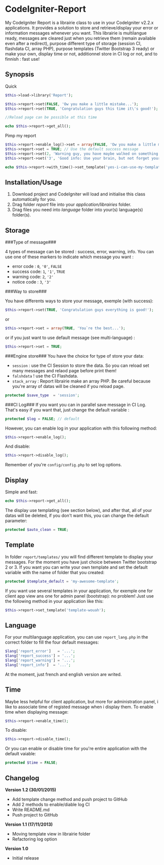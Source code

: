 CodeIgniter-Report
========================================

My CodeIgniter Report is a librairie class to use in your CodeIgniter v2.2.x applications. It provides a solution to store and retrieve/display your error or information messages whenever you want. This librairie is multilangue ready, messages are cleared just when you retrieve them (remain available even after a redirect), purpose different type of storage (session CI, flashdata CI, array PHP), purpose templates (Twitter Bootstrap 3 ready) or make your own, display time or not, additionnel store in CI log or not, and to finnish : fast use!

Synopsis
--------

Quick
```php
$this->load->library('Report');

$this->report->set(FALSE, 'Ow you make a little mistake...');
$this->report->set(TRUE, 'Congratulation guys this time it\'s good!');

//Reload page can be possible at this time

echo $this->report->get_all();
```

Pimp my report
```php
$this->report->enable_log()->set = array(FALSE, 'Ow you make a little mistake...');
$this->report->set = TRUE; // Use the default success message
$this->report->set(2, 'Warning guy, you have maybe walked on something')->disable_log();
$this->report->set('3', 'Good info: Use your brain, but not forget your heart');

echo $this->report->with_time()->set_template('yes-i-can-use-my-template')->get_all();
```

Installation/Usage
------------------

1. Download project and  CodeIgniter will load and initialise this class automatically for you.
2. Drag folder _report_ file into your _application/librairies_ folder.
3. Drag files you need into _language_ folder into your(s) language(s) folder(s).

Storage
-------

###Type of message###

4 types of message can be stored : success, error, warning, info. You can use one of these markers to indicate which message you want :

* error code  : `0`, `'0'`, `FALSE`
* success code: `1`, `'1'`, `TRUE`
* warning code: `2`, `'2'`
* notice code : `3`, `'3'`

###Way to store###

You have differents ways to store your message, exemple (with success):
```php
$this->report->set(TRUE, 'Congratulation guys everything is good!');
```
or
```php
$this->report->set = array(TRUE, 'You`re the best...');
```
or if you just want to use default message (see multi-language) :
```php
$this->report->set = TRUE;
```

###Engine store###
You have the choice for type of store your data:
* `session` : use the CI Session to store the data. So you can reload set many messages and relaod page before print them!
* `falshdata` ! use the CI Flashdata.
* `stack_array` : Report librairie make an array PHP. Be careful because you're array of datas will be cleaned if you reload page.

```php
protected $save_type  = 'session';
```

###CI Log###
If you want you can in parallel save message in CI Log. That's easy if you want that, just change the default variable :
```php
protected $log = FALSE; // default
```
However, you can enable log in your application with this following method:
```php
$this->report->enable_log();
```
And disable:
```php
$this->report->disable_log();
```
Remember of you're `config/config.php` to set log options.

Display
-------

Simple and fast:
```php
echo $this->report->get_all();
```
The display use templating (see section below), and after that, all of your datas will be deleted, if you don't want this, you can change the default parameter:
```php
protected $auto_clean = TRUE;
```

Template
--------
In folder `report/templates/` you will find different template to display your messages. For the moment you have just choice between Twitter bootstrap 2 or 3. If you want you can write your own template and set the default variable with the name of folder that you created:
```php
protected $template_default = 'my-awesome-template';
```
If you want use several templates in your application, for exemple one for client app view ans one for admin panel (bootstrap): no problem!
Just use the following method in your application like this:
```php
$this->report->set_template('template-wouah');
```

Language
--------

For your multilanguage application, you can use `report_lang.php` in the correct folder to fill the four default messages:
```php
$lang['report_error']   = '...';
$lang['report_success'] = '...';
$lang['report_warning'] = '...';
$lang['report_info']  = '...';
```
At the moment, just french and english version are writed.

Time
----

Maybe less helpful for client application, but more for administration panel, i like to associate time of registed message when i display them. To enable time when displaying message: 
```php
$this->report->enable_time();
```
To disable:
```php
$this->report->disable_time();
```
Or you can enable or disable time for you're entire application with the default vaiable:
```php
protected $time = FALSE;
```

Changelog
---------

**Version 1.2 (30/01/2015)**
* Add template change method and push project to GitHub
* Add 2 methods to enable/diable log CI
* Write README.md
* Push project to GitHub

**Version 1.1 (17/11/2013)**
* Moving template view in librairie folder
* Refactoring log option

**Version 1.0**
* Initial release
